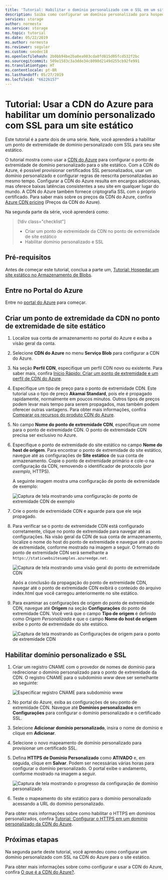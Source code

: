 ```yaml
---
title: 'Tutorial: Habilitar o domínio personalizado com o SSL em um site estático usando a CDN do Azure – Armazenamento do Azure'
description: Saiba como configurar um domínio personalizado para hospedagem de site estático.
services: storage
author: normesta
ms.service: storage
ms.topic: tutorial
ms.date: 05/22/2019
ms.author: normesta
ms.reviewer: seguler
ms.custom: seodec18
ms.openlocfilehash: 2b0bb94be2ba8ea983cda8fd015d05fcd532f2bc
ms.sourcegitcommit: 509e1583c3a3dde34c8090d2149d255cb92fe991
ms.translationtype: HT
ms.contentlocale: pt-BR
ms.lasthandoff: 05/27/2019
ms.locfileid: "66226157"
---
```

# <a name="tutorial-use-azure-cdn-to-enable-a-custom-domain-with-ssl-for-a-static-website"></a>Tutorial: Usar a CDN do Azure para habilitar um domínio personalizado com SSL para um site estático

Este tutorial é a parte dois de uma série. Nele, você aprenderá a habilitar um ponto de extremidade de domínio personalizado com SSL para seu site estático. 

O tutorial mostra como usar a [CDN do Azure](../../cdn/cdn-overview.md) para configurar o ponto de extremidade de domínio personalizado para o site estático. Com a CDN do Azure, é possível provisionar certificados SSL personalizados, usar um domínio personalizado e configurar regras de reescrita personalizadas ao mesmo tempo. Configurar a CDN do Azure resulta em encargos adicionais, mas oferece baixas latências consistentes a seu site em qualquer lugar do mundo. A CDN do Azure também fornece criptografia SSL com o próprio certificado. Para saber mais sobre os preços da CDN do Azure, confira [Azure CDN pricing](https://azure.microsoft.com/pricing/details/cdn/) (Preços da CDN do Azure).

Na segunda parte da série, você aprenderá como:

> [!div class="checklist"]
> * Criar um ponto de extremidade da CDN no ponto de extremidade de site estático
> * Habilitar domínio personalizado e SSL

## <a name="prerequisites"></a>Pré-requisitos

Antes de começar este tutorial, conclua a parte um, [Tutorial: Hospedar um site estático no Armazenamento de Blobs](storage-blob-static-website-host.md). 

## <a name="sign-in-to-the-azure-portal"></a>Entre no Portal do Azure

Entre no [portal do Azure](https://portal.azure.com/) para começar.

## <a name="create-a-cdn-endpoint-on-the-static-website-endpoint"></a>Criar um ponto de extremidade da CDN no ponto de extremidade de site estático

1. Localize sua conta de armazenamento no portal do Azure e exiba a visão geral da conta.
1. Selecione **CDN do Azure** no menu **Serviço Blob** para configurar a CDN do Azure.
1. Na seção **Perfil CDN**, especifique um perfil CDN novo ou existente. Para saber mais, confira [Início Rápido: Criar um ponto de extremidade e um perfil de CDN do Azure](../../cdn/cdn-create-new-endpoint.md).
1. Especifique um tipo de preço para o ponto de extremidade CDN. Este tutorial usa o tipo de preço **Akamai Standard**, pois ele é propagado rapidamente, normalmente em poucos minutos. Outros tipos de preços podem levar mais tempo para serem propagados, mas também podem oferecer outras vantagens. Para obter mais informações, confira [Comparar os recursos do produto CDN do Azure](../../cdn/cdn-features.md).
1. No campo **Nome do ponto de extremidade CDN**, especifique um nome para o ponto de extremidade CDN. O ponto de extremidade CDN precisa ser exclusivo no Azure.
1. Especifique o ponto de extremidade do site estático no campo **Nome do host de origem**. Para encontrar o ponto de extremidade do site estático, navegue até as configurações de **Site estático** de sua conta de armazenamento. Copie o ponto de extremidade primário e cole-o na configuração da CDN, removendo o identificador de protocolo (*por exemplo*, HTTPS).

    A seguinte imagem mostra uma configuração de ponto de extremidade de exemplo:

    ![Captura de tela mostrando uma configuração de ponto de extremidade CDN de exemplo](media/storage-blob-static-website-custom-domain/add-cdn-endpoint.png)

1. Crie o ponto de extremidade CDN e aguarde para que ele seja propagado.
1. Para verificar se o ponto de extremidade CDN está configurado corretamente, clique no ponto de extremidade para navegar até as configurações. Na visão geral da CDN de sua conta de armazenamento, localize o nome do host do ponto de extremidade e navegue até o ponto de extremidade, conforme mostrado na imagem a seguir. O formato do ponto de extremidade CDN será semelhante a `https://staticwebsitesamples.azureedge.net`.

    ![Captura de tela mostrando uma visão geral do ponto de extremidade CDN](media/storage-blob-static-website-custom-domain/verify-cdn-endpoint.png)

    Após a conclusão da propagação do ponto de extremidade CDN, navegar até o ponto de extremidade CDN exibirá o conteúdo do arquivo index.html que você carregou anteriormente no site estático.

1. Para examinar as configurações de origem do ponto de extremidade CDN, navegue até **Origem** na seção **Configurações** do ponto de extremidade CDN. Você verá que o campo **Tipo de origem** é definido como *Origem Personalizada* e que o campo **Nome do host de origem** exibe o ponto de extremidade do site estático.

    ![Captura de tela mostrando as Configurações de origem para o ponto de extremidade CDN](media/storage-blob-static-website-custom-domain/verify-cdn-origin.png)

## <a name="enable-custom-domain-and-ssl"></a>Habilitar domínio personalizado e SSL

1. Criar um registro CNAME com o provedor de nomes de domínio para redirecionar o domínio personalizado para o ponto de extremidade da CDN. O registro CNAME para o subdomínio *www* deve ser semelhante ao seguinte:

    ![Especificar registro CNAME para subdomínio www](media/storage-blob-static-website-custom-domain/subdomain-cname-record.png)

1. No portal do Azure, exiba as configurações de seu ponto de extremidade CDN. Navegue até **Domínios personalizados** em **Configurações** para configurar o domínio personalizado e o certificado SSL.
1. Selecione **Adicionar domínio personalizado**, insira o nome de domínio e clique em **Adicionar**.
1. Selecione o novo mapeamento de domínio personalizado para provisionar um certificado SSL.
1. Defina **HTTPS de Domínio Personalizado** como **ATIVADO** e, em seguida, clique em **Salvar**. Podem ser necessárias várias horas para configurar o domínio personalizado. O portal exibe o andamento, conforme mostrado na imagem a seguir.

    ![Captura de tela mostrando o progresso da configuração de domínio personalizado](media/storage-blob-static-website-custom-domain/configure-custom-domain-https.png)

1. Teste o mapeamento do site estático para o domínio personalizado acessando a URL do domínio personalizado.

Para obter mais informações sobre como habilitar o HTTPS em domínios personalizados, confira [Tutorial: Configurar o HTTPS em um domínio personalizado da CDN do Azure](../../cdn/cdn-custom-ssl.md).

## <a name="next-steps"></a>Próximas etapas

Na segunda parte deste tutorial, você aprendeu como configurar um domínio personalizado com SSL na CDN do Azure para o site estático.

Para obter mais informações sobre como configurar e usar a CDN do Azure, confira [O que é a CDN do Azure?](../../cdn/cdn-overview.md).